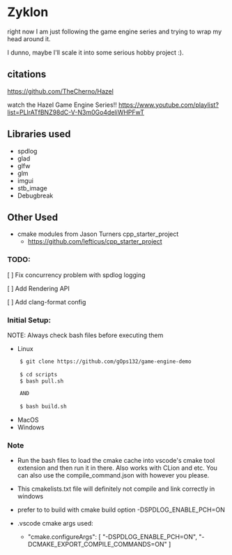 # Zyklon

right now I am just following the game engine series and trying to wrap my head around it.

I dunno, maybe I'll scale it into some serious hobby project :).

## citations
https://github.com/TheCherno/Hazel

watch the Hazel Game Engine Series!!
https://www.youtube.com/playlist?list=PLlrATfBNZ98dC-V-N3m0Go4deliWHPFwT

## Libraries used
* spdlog
* glad
* glfw
* glm
* imgui
* stb_image
* Debugbreak

## Other Used
* cmake modules from Jason Turners cpp_starter_project
    * https://github.com/lefticus/cpp_starter_project


### TODO:
[ ] Fix concurrency problem with spdlog logging

[ ] Add Rendering API

[ ] Add clang-format config

### Initial Setup:

<!-- TODO: Configure setup on specific platform -->

NOTE: Always check bash files before executing them

* Linux
```sh
    $ git clone https://github.com/gOps132/game-engine-demo
    
    $ cd scripts
    $ bash pull.sh

    AND
    
    $ bash build.sh 
```

* MacOS
* Windows

### Note

* Run the bash files to load the cmake cache into vscode's cmake tool extension
and then run it in there. Also works with CLion and etc. You can also use the 
compile_command.json with however you please.

* This cmakelists.txt file will definitely not compile and link correctly in windows  

* prefer to to build with cmake build option -DSPDLOG_ENABLE_PCH=ON

* .vscode cmake args used:
    *   "cmake.configureArgs": [
        "-DSPDLOG_ENABLE_PCH=ON",
        "-DCMAKE_EXPORT_COMPILE_COMMANDS=ON"
    ]